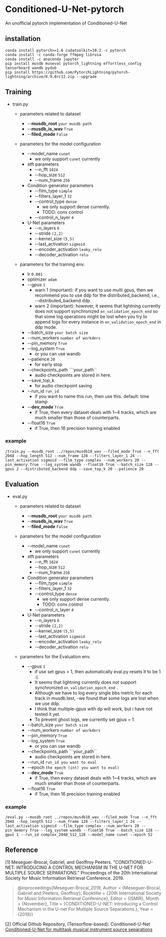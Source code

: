# Conditioned-U-Net-pytorch
An unofficial pytorch implementation of Conditioned-U-Net



## installation

```
conda install pytorch>=1.6 cudatoolkit=10.2 -c pytorch
conda install -c conda-forge ffmpeg librosa
conda install -c anaconda jupyter
pip install musdb museval pytorch_lightning effortless_config tensorboard wandb pydub
pip install https://github.com/PytorchLightning/pytorch-lightning/archive/0.9.0rc12.zip --upgrade
```


## Training
- train.py 
    - parameters related to dataset
        - --**musdb_root**  ```your musdb path``` 
        - --**musdb_is_wav** ```True``` 
        - --**filed_mode** ```False```
    - parameters for the model configuration
        - --model_name ```cunet```
            - we only support ```cunet``` currently
        - stft parameters
            - --n_fft ```1024``` 
            - --hop_size ```512``` 
            - --num_frame ```256```
        - Condition generator parameters
            - --film_type ```simple```
            - --filters_layer_1 ```32```  
            - --control_type ```dense```
                - we only support dense currently.
                 - TODO: conv control
            - --control_n_layer ```4``` 
        - U-Net parameters
            - --n_layers ```6```
            - --stride ```(2,2)```
            - --kernel_size ```(5,5)```
            - --last_activation ```sigmoid```
            - --encoder_activation ```leaky_relu```
            - --decoder_activation ```relu```

    - parameters for the training env.
        - lr ```0.001``` 
        - optimizer ```adam```
        - --gpus ```1```
            - warn 1 (important): if you want to use multi gpus, then we recommend you to use ddp for the distributed_backend, i.e., --distributed_backend ddp
            - warn 2 (important): however, it seems that lightning currently does not support synchronized ```on_validation_epoch_end``` so that some log operations might be lost when you try to append logs for every instance in ```on_validation_epoch_end``` in ddp mode.
        - --batch_size ```your batch size```
        - --num_workers ```number of workders```
        - --pin_memory ```True```
        - --log_system ```True```
            - or you can use wandb
        - --patience ```20```
            - for early stop
        - --checkpoints_path ```your_path``
            - audio checkpoints are stored in here.
        - --save_top_k 
            - for audio checkpoint saving
        - --run_id ```run_id```
            - if you want to name this run, then use this. default: time stamp
        - --**dev_mode** ```True```
            - if True, then every dataset deals with 1~4 tracks, which are much smaller than those of counterparts.
        - --float16 ```True```
            - if True, then 16 precision training enabled
                        
### example
```shell script
/train.py --musdb_root ../repos/musdb18_wav --filed_mode True --n_fft 2048 --hop_length 512 --num_frame 128 --filters_layer_1 24 --last_activation sigmoid --film_type complex --num_workers 20 --pin_memory True --log_system wandb --float16 True --batch_size 128 --gpus 2 --distributed_backend ddp --save_top_k 20 --patience 20
```
## Evaluation

- eval.py 
    - parameters related to dataset
        - --**musdb_root**  ```your musdb path``` 
        - --**musdb_is_wav** ```True``` 
        - --**filed_mode** ```False```
    - parameters for the model configuration
        - --model_name ```cunet```
            - we only support ```cunet``` currently
        - stft parameters
            - --n_fft ```1024``` 
            - --hop_size ```512``` 
            - --num_frame ```256```
        - Condition generator parameters
            - --film_type ```simple```
            - --filters_layer_1 ```32```  
            - --control_type ```dense```
                - we only support dense currently.
                 - TODO: conv control
            - --control_n_layer ```4``` 
        - U-Net parameters
            - --n_layers ```6```
            - --stride ```(2,2)```
            - --kernel_size ```(5,5)```
            - --last_activation ```sigmoid```
            - --encoder_activation ```leaky_relu```
            - --decoder_activation ```relu```

    - parameters for the Evaluation env.
        - --gpus ```1```
            - if use set gpus > 1, then automatically eval.py resets it to be 1 :(.
            - It seems that lightning currently does not support synchronized ```on_validation_epoch_end``` .
            - Although we have to log every single bbs metric for each track in musdb.test,
                -we found that some logs are lost when we use ddp.
            - I think that multiple-gpus with dp will work, but i have not tested it yet.            
            - To prevent ghost logs, we currently set gpus = 1.
        - --batch_size ```your batch size```
        - --num_workers ```number of workders```
        - --pin_memory ```True```
        - --log_system ```True```
            - or you can use wandb
        - --checkpoints_path ```your_path``
            - audio checkpoints are stored in here.
        - --run_id ```run_id you want to eval```
        - --epoch ```the epoch (int) you want to eval) ```
        - --**dev_mode** ```True```
            - if True, then every dataset deals with 1~4 tracks, which are much smaller than those of counterparts.
        - --float16 ```True```
            - if True, then 16 precision training enabled
            
### example
```shell script
/eval.py --musdb_root ../repos/musdb18_wav --filed_mode True --n_fft 2048 --hop_length 512 --num_frame 128 --filters_layer_1 24 --last_activation sigmoid --film_type complex --num_workers 20 --pin_memory True --log_system wandb --float16 True --batch_size 128 --gpus 1 --run_id complex_2048_512_128 --model_name cunet --epoch 52
```

## Reference
[1] Meseguer-Brocal, Gabriel, and Geoffroy Peeters. "CONDITIONED-U-NET: INTRODUCING A CONTROL MECHANISM IN THE U-NET FOR MULTIPLE SOURCE SEPARATIONS." Proceedings of the 20th International Society for Music Information Retrieval Conference. 2019.

> @inproceedings{Meseguer-Brocal_2019, Author = {Meseguer-Brocal, Gabriel and Peeters, Geoffroy}, Booktitle = {20th International Society for Music Information Retrieval Conference}, Editor = {ISMIR}, Month = {November}, Title = {CONDITIONED-U-NET: Introducing a Control Mechanism in the U-net For Multiple Source Separations.}, Year = {2019}}

[2] Official Github Repository, (Tensorflow-based): Conditioned-U-Net [Conditioned-U-Net for multitask musical instrument source separations](https://github.com/gabolsgabs/cunet)

